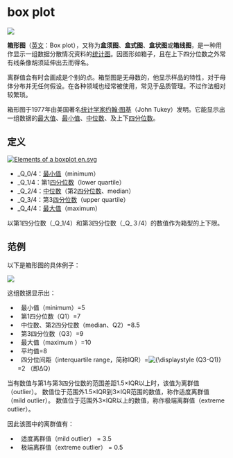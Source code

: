 # box plot
[![](https://upload.wikimedia.org/wikipedia/commons/thumb/f/fa/Michelsonmorley-boxplot.svg/220px-Michelsonmorley-boxplot.svg.png)](https://zh.wikipedia.org/wiki/File:Michelsonmorley-boxplot.svg)

**箱形图**（[英文](https://zh.wikipedia.org/wiki/%E8%8B%B1%E6%96%87 "英文")：Box plot），又称为**盒须图**、**盒式图**、**盒状图**或**箱线图**，是一种用作显示一组数据分散情况资料的[统计图](https://zh.wikipedia.org/wiki/%E7%BB%9F%E8%AE%A1%E5%9B%BE "统计图")。因图形如箱子，且在上下四分位数之外常有线条像胡须延伸出去而得名。


离群值会有时会画成是个别的点。箱型图是无母数的，他显示样品的特性，对于母体分布并无任何假设。在各种领域也经常被使用，常见于品质管理。不过作法相对较繁琐。

箱形图于1977年由美国著名[统计学家](https://zh.wikipedia.org/wiki/%E7%BB%9F%E8%AE%A1%E5%AD%A6%E5%AE%B6 "统计学家")[约翰·图基](https://zh.wikipedia.org/wiki/%E7%BA%A6%E7%BF%B0%C2%B7%E5%9B%BE%E5%9F%BA "约翰·图基")（John Tukey）发明。它能显示出一组数据的[最大值](https://zh.wikipedia.org/wiki/%E6%9C%80%E5%A4%A7%E5%80%BC "最大值")、[最小值](https://zh.wikipedia.org/wiki/%E6%9C%80%E5%B0%8F%E5%80%BC "最小值")、[中位数](https://zh.wikipedia.org/wiki/%E4%B8%AD%E4%BD%8D%E6%95%B8 "中位数")、及上下[四分位数](https://zh.wikipedia.org/wiki/%E5%9B%9B%E5%88%86%E4%BD%8D%E6%95%B0 "四分位数")。

## 定义

[![Elements of a boxplot en.svg](https://upload.wikimedia.org/wikipedia/commons/thumb/d/d1/Elements_of_a_boxplot_en.svg/300px-Elements_of_a_boxplot_en.svg.png)](https://zh.wikipedia.org/wiki/File:Elements_of_a_boxplot_en.svg)

- _Q_0/4：[最小值](https://zh.wikipedia.org/wiki/%E6%9C%80%E5%B0%8F%E5%80%BC "最小值")（minimum）
- _Q_1/4：第1[四分位数](https://zh.wikipedia.org/wiki/%E5%9B%9B%E5%88%86%E4%BD%8D%E6%95%B0 "四分位数")（lower quartile）
- _Q_2/4：[中位数](https://zh.wikipedia.org/wiki/%E4%B8%AD%E4%BD%8D%E6%95%B8 "中位数")（第2[四分位数](https://zh.wikipedia.org/wiki/%E5%9B%9B%E5%88%86%E4%BD%8D%E6%95%B0 "四分位数")、median）
- _Q_3/4：第3[四分位数](https://zh.wikipedia.org/wiki/%E5%9B%9B%E5%88%86%E4%BD%8D%E6%95%B0 "四分位数")（upper quartile）
- _Q_4/4：[最大值](https://zh.wikipedia.org/wiki/%E6%9C%80%E5%A4%A7%E5%80%BC "最大值")（maximum）

以第1四分位数（_Q_1/4）和第3四分位数（_Q_３/4）的数值作为箱型的上下限。


## 范例

以下是箱形图的具体例子：

[![](https://upload.wikimedia.org/wikipedia/commons/thumb/0/09/%E7%AE%B1%E3%81%B2%E3%81%92%E5%9B%B3%E3%81%AE%E5%85%B7%E4%BD%93%E4%BE%8B.png/399px-%E7%AE%B1%E3%81%B2%E3%81%92%E5%9B%B3%E3%81%AE%E5%85%B7%E4%BD%93%E4%BE%8B.png)](https://zh.wikipedia.org/wiki/File:%E7%AE%B1%E3%81%B2%E3%81%92%E5%9B%B3%E3%81%AE%E5%85%B7%E4%BD%93%E4%BE%8B.png)


这组数据显示出：

-   最小值（minimum）=5
-   第1四分位数（Q1）=7
-   中位数、第2四分位数（median、Q2）=8.5
-   第3四分位数（Q3）=9
-   最大值（maximum ）=10
-   平均值=8
-   四分位间距（interquartile range，简称IQR）=![{\displaystyle (Q3-Q1)}](https://wikimedia.org/api/rest_v1/media/math/render/svg/a73064552e3cf8d693d2ca9b2e4f184429c47c67)\=2 （即ΔQ）


当有数值与第1与第3四分位数的范围差距1.5×IQR以上时，该值为离群值（outlier）。
数值位于范围外1.5×IQR到3×IQR范围的数值，称作适度离群值（mild outlier）。 
数值位于范围外3×IQR以上的数值，称作极端离群值（extreme outlier）。

因此该图中的离群值有：
-   适度离群值（mild outlier） = 3.5
-   极端离群值（extreme outlier） = 0.5